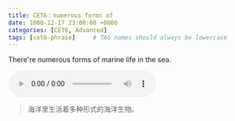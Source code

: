 ```yaml
---
title: CET6：numerous forms of
date: 1000-12-17 23:00:00 +0800
categories: [CET6, Advanced]
tags: [cet6-phrase]     # TAG names should always be lowercase
---
```


There're numerous forms of marine life in the sea.

<audio id="audio" controls preload="auto">
      <source id="mp3" src="/assets/audio/null.mp3">
</audio>

> 海洋里生活着多种形式的海洋生物。
